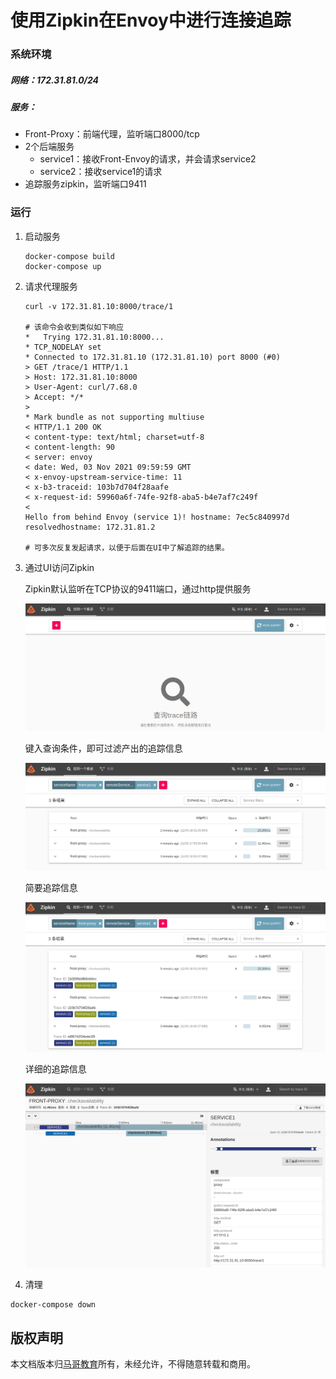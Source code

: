 # 使用Zipkin在Envoy中进行连接追踪

### 系统环境

##### 网络：172.31.81.0/24

##### 服务：

- Front-Proxy：前端代理，监听端口8000/tcp
- 2个后端服务
  - service1：接收Front-Envoy的请求，并会请求service2
  - service2：接收service1的请求
- 追踪服务zipkin，监听端口9411

### 运行

1. 启动服务

   ```
   docker-compose build
   docker-compose up
   ```

2. 请求代理服务

   ```
   curl -v 172.31.81.10:8000/trace/1
   
   # 该命令会收到类似如下响应
   *   Trying 172.31.81.10:8000...
   * TCP_NODELAY set
   * Connected to 172.31.81.10 (172.31.81.10) port 8000 (#0)
   > GET /trace/1 HTTP/1.1
   > Host: 172.31.81.10:8000
   > User-Agent: curl/7.68.0
   > Accept: */*
   > 
   * Mark bundle as not supporting multiuse
   < HTTP/1.1 200 OK
   < content-type: text/html; charset=utf-8
   < content-length: 90
   < server: envoy
   < date: Wed, 03 Nov 2021 09:59:59 GMT
   < x-envoy-upstream-service-time: 11
   < x-b3-traceid: 103b7d704f28aafe
   < x-request-id: 59960a6f-74fe-92f8-aba5-b4e7af7c249f
   < 
   Hello from behind Envoy (service 1)! hostname: 7ec5c840997d resolvedhostname: 172.31.81.2
   
   # 可多次反复发起请求，以便于后面在UI中了解追踪的结果。
   ```

3. 通过UI访问Zipkin

   Zipkin默认监听在TCP协议的9411端口，通过http提供服务

   ![home](images/zipkin-001.png)

   键入查询条件，即可过滤产出的追踪信息

   ![tracing](images/zipkin-002.png)

   简要追踪信息

   ![home](images/zipkin-003.png)

   详细的追踪信息

   ![home](images/zipkin-004.png)

4. 清理

```
docker-compose down
```

## 版权声明

本文档版本归[马哥教育](www.magedu.com)所有，未经允许，不得随意转载和商用。